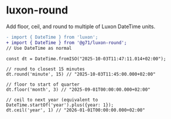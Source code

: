 # luxon-round

Add floor, ceil, and round to multiple of Luxon DateTime units.

```diff
- import { DateTime } from 'luxon';
+ import { DateTime } from '@g71/luxon-round';
// Use DateTime as normal
```
    const dt = DateTime.fromISO("2025-10-03T11:47:11.014+02:00");
    
    // round to closest 15 minutes
    dt.round('minute', 15) // "2025-10-03T11:45:00.000+02:00"
    
    // floor to start of quarter
    dt.floor('month', 3) // "2025-09-01T00:00:00.000+02:00"
    
    // ceil to next year (equivalent to DateTime.startOf('year').plus({year: 1});
    dt.ceil('year', 1) // "2026-01-01T00:00:00.000+02:00"
